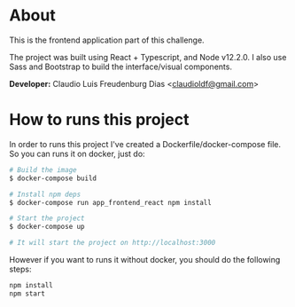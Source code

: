 # About
This is the frontend application part of this challenge.

The project was built using React + Typescript, and Node v12.2.0.
I also use Sass and Bootstrap to build the interface/visual components.

**Developer:** Claudio Luis Freudenburg Dias \<claudioldf@gmail.com>

# How to runs this project
In order to runs this project I've created a Dockerfile/docker-compose file.
So you can runs it on docker, just do:
```bash
# Build the image
$ docker-compose build

# Install npm deps
$ docker-compose run app_frontend_react npm install

# Start the project
$ docker-compose up

# It will start the project on http://localhost:3000
```

However if you want to runs it without docker, you should do the following steps:
```bash
npm install
npm start
```